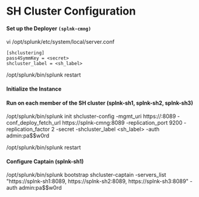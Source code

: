 # SH Cluster Configuration

#### Set up the Deployer ```(splnk-cmng)```

vi /opt/splunk/etc/system/local/server.conf

```
[shclustering]
pass4SymmKey = <secret>
shcluster_label = <sh_label>
```

/opt/splunk/bin/splunk restart

#### Initialize the Instance

#### Run on each member of the SH cluster (splnk-sh1, splnk-sh2, splnk-sh3)

/opt/splunk/bin/splunk init shcluster-config -mgmt_uri https://<SH address>:8089 -conf_deploy_fetch_url https://splnk-cmng:8089 -replication_port 9200 -replication_factor 2 -secret <secret> -shcluster_label <sh_label> -auth admin:pa$$w0rd
  
/opt/splunk/bin/splunk restart
  
#### Configure Captain (splnk-sh1)
/opt/splunk/bin/splunk bootstrap shcluster-captain -servers_list "https://splnk-sh1:8089, https://splnk-sh2:8089, https://splnk-sh3:8089" -auth admin:pa$$w0rd
  
  
